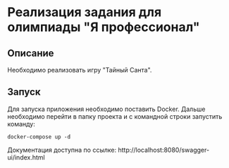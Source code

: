 # Реализация задания для олимпиады "Я профессионал"
## Описание
Необходимо реализовать игру "Тайный Санта".
## Запуск
Для запуска приложения необходимо поставить Docker. Дальше необходимо перейти в папку проекта и с командной строки запустить команду:
```
docker-compose up -d
```
Документация доступна по ссылке: http://localhost:8080/swagger-ui/index.html
